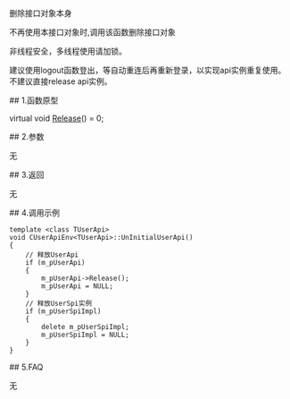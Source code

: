 <p>删除接口对象本身</p>
<p>不再使用本接口对象时,调用该函数删除接口对象</p>
<p>非线程安全，多线程使用请加锁。</p>
<p>建议使用logout函数登出，等自动重连后再重新登录，以实现api实例重复使用。不建议直接release api实例。</p>
<span class="anchor" id="d2e193bd-bee6-4c7d-a9d7-7bcb7a5a40a7"></span>
## 1.函数原型
<p>virtual void <a href="../../../HQJK/CTHOSTFTDCMDAPI/RELEASE/">Release</a>() = 0;</p>
<span class="anchor" id="05271860-1ea0-4246-8da1-a6a12e8c7e12"></span>
## 2.参数
<p>无</p>
<span class="anchor" id="7937e4ec-3a18-4713-bf1f-6cda2c900954"></span>
## 3.返回
<p>无</p>
<span class="anchor" id="8e9c61db-b376-410f-8b9e-11446d2bda8f"></span>
## 4.调用示例
<pre><code>template &lt;class TUserApi&gt;
void CUserApiEnv&lt;TUserApi&gt;::UnInitialUserApi()
{
    // 释放UserApi
    if (m_pUserApi)
    {
        m_pUserApi-&gt;Release();
        m_pUserApi = NULL;
    }
    // 释放UserSpi实例
    if (m_pUserSpiImpl)
    {
        delete m_pUserSpiImpl;
        m_pUserSpiImpl = NULL;
    }
}
</code></pre>
<span class="anchor" id="bf2cb88a-5605-4897-a654-5bd154676f9b"></span>
## 5.FAQ
<p>无</p>
